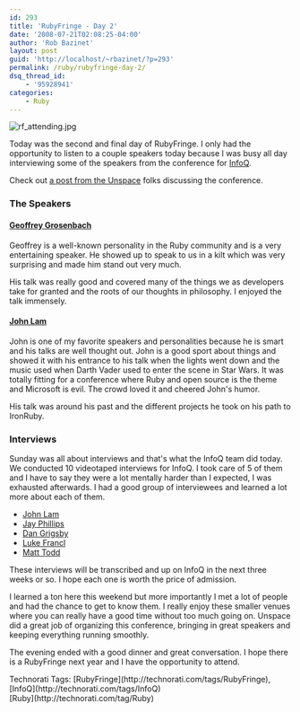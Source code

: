 ```yaml
---
id: 293
title: 'RubyFringe - Day 2'
date: '2008-07-21T02:08:25-04:00'
author: 'Rob Bazinet'
layout: post
guid: 'http://localhost/~rbazinet/?p=293'
permalink: /ruby/rubyfringe-day-2/
dsq_thread_id:
    - '95928941'
categories:
    - Ruby
---
```


  
![rf_attending.jpg](http://accidentaltechnologist.com/files/media/image/rf_attending.jpg)

Today was the second and final day of RubyFringe. I only had the opportunity to listen to a couple speakers today because I was busy all day interviewing some of the speakers from the conference for [InfoQ](http://www.infoq.com/).

Check out [a post from the Unspace](http://rethink.unspace.ca/2008/7/20/we-are-rubyfringe) folks discussing the conference.

### The Speakers

#### [Geoffrey Grosenbach](http://nubyonrails.com/)

Geoffrey is a well-known personality in the Ruby community and is a very entertaining speaker. He showed up to speak to us in a kilt which was very surprising and made him stand out very much.

His talk was really good and covered many of the things we as developers take for granted and the roots of our thoughts in philosophy. I enjoyed the talk immensely.

#### [John Lam](http://www.iunknown.com/)

John is one of my favorite speakers and personalities because he is smart and his talks are well thought out. John is a good sport about things and showed it with his entrance to his talk when the lights went down and the music used when Darth Vader used to enter the scene in Star Wars. It was totally fitting for a conference where Ruby and open source is the theme and Microsoft is evil. The crowd loved it and cheered John's humor.

His talk was around his past and the different projects he took on his path to IronRuby.

### Interviews

Sunday was all about interviews and that's what the InfoQ team did today. We conducted 10 videotaped interviews for InfoQ. I took care of 5 of them and I have to say they were a lot mentally harder than I expected, I was exhausted afterwards. I had a good group of interviewees and learned a lot more about each of them.

- [John Lam](http://www.iunknown.com/)
- [Jay Phillips](http://jicksta.com/)
- [Dan Grigsby](http://www.unpossible.com/)
- [Luke Francl](http://railspikes.com/)
- [Matt Todd](http://maraby.org/)

These interviews will be transcribed and up on InfoQ in the next three weeks or so. I hope each one is worth the price of admission.

I learned a ton here this weekend but more importantly I met a lot of people and had the chance to get to know them. I really enjoy these smaller venues where you can really have a good time without too much going on. Unspace did a great job of organizing this conference, bringing in great speakers and keeping everything running smoothly.

The evening ended with a good dinner and great conversation. I hope there is a RubyFringe next year and I have the opportunity to attend.

<div class="wlWriterSmartContent" id="scid:0767317B-992E-4b12-91E0-4F059A8CECA8:2ecc0cad-b052-43fa-9d6c-d69201c4507f" style="padding-right: 0px; display: inline; padding-left: 0px; padding-bottom: 0px; margin-top: 0px; margin-right: 0px; margin-bottom: 0px; margin-left: 0px; padding-top: 0px;">Technorati Tags: [RubyFringe](http://technorati.com/tags/RubyFringe),[InfoQ](http://technorati.com/tags/InfoQ)</div><div class="posttagsblock">[Ruby](http://technorati.com/tag/Ruby)</div>